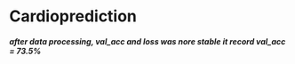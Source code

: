 # Cardioprediction
##### after data processing, val_acc and loss was nore stable it record val_acc = 73.5%
